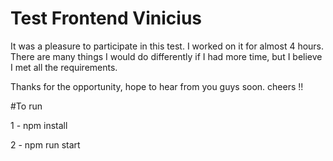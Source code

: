 # Test Frontend Vinicius

It was a pleasure to participate in this test. I worked on it for almost 4 hours. There are many things I would do differently if I had more time, but I believe I met all the requirements.

Thanks for the opportunity, hope to hear from you guys soon. cheers !!


#To run

1 - npm install

2 - npm run start
